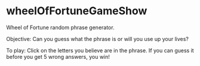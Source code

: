 # wheelOfFortuneGameShow
Wheel of Fortune random phrase generator. 

Objective: Can you guess what the phrase is or will you use up your lives?

To play: Click on the letters you believe are in the phrase. If you can guess it before you get 5 wrong answers, you win!